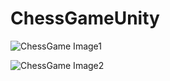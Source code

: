 # ChessGameUnity

![ChessGame Image1](https://media.githubusercontent.com/media/ulusoyomer/ChessGameUnity/main/img/board.PNG) <br>

![ChessGame Image2](https://media.githubusercontent.com/media/ulusoyomer/ChessGameUnity/main/img/board2.PNG) <br>
